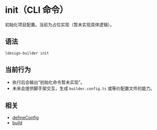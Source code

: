 # init（CLI 命令）

初始化项目配置。当前为占位实现（暂未实现具体逻辑）。

## 语法

```bash
ldesign-builder init
```

## 当前行为

- 执行后会输出“初始化命令暂未实现”。
- 未来会提供脚手架交互，生成 `builder.config.ts` 或等价配置文件的能力。

## 相关

- [defineConfig](/api/define-config)
- [build](/api/build)